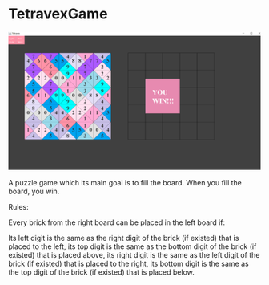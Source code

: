 # TetravexGame
![TetravexPicture](https://github.com/ShiriTA/Tetravex/blob/main/preview/images/Tetravex2.png?raw=true)


A puzzle game which its main goal is to fill the board. When you fill the board, you win.

Rules:

Every brick from the right board can be placed in the left board if:

Its left digit is the same as the right digit of the brick (if existed) that is placed to the left, its top digit is the same as the bottom digit of the brick (if existed) that is placed above, its right digit is the same as the left digit of the brick (if existed) that is placed to the right, its bottom digit is the same as the top digit of the brick (if existed) that is placed below.
